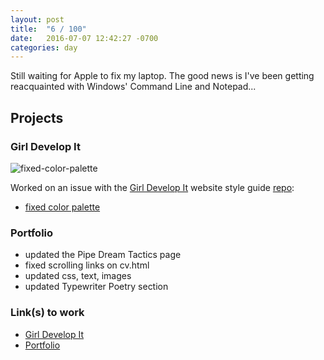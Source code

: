 ```yaml
---
layout: post
title:  "6 / 100"
date:   2016-07-07 12:42:27 -0700
categories: day
---
```


Still waiting for Apple to fix my laptop. The good news is I've been getting reacquainted with Windows' Command Line and Notepad...

## Projects

### Girl Develop It
![fixed-color-palette](https://cloud.githubusercontent.com/assets/6895471/16677132/11c4ecac-4487-11e6-8721-a719964c22bc.png)

Worked on an issue with the [Girl Develop It](https://github.com/girldevelopit) website style guide [repo](https://github.com/girldevelopit/gdi-website-styleguide):

- [fixed color palette](https://github.com/girldevelopit/gdi-website-styleguide/issues/2#issuecomment-231270797)

### Portfolio

- updated the Pipe Dream Tactics page
- fixed scrolling links on cv.html
- updated css, text, images
- updated Typewriter Poetry section

### Link(s) to work

- [Girl Develop It](https://github.com/girldevelopit/gdi-website-styleguide/issues/2#issuecomment-231270797)
- [Portfolio](https://www.billimarie.com/portfolio)
